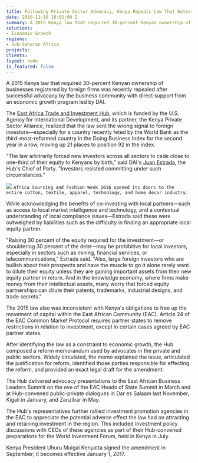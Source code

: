 ```yaml
---
title: Following Private Sector Advocacy, Kenya Repeals Law That Deterred Foreign Investment
date: 2016-11-16 18:05:00 Z
summary: A 2015 Kenya law that required 30-percent Kenyan ownership of businesses registered by foreign firms was recently repealed after successful advocacy by the business community with direct support from an economic growth program led by DAI.
solutions:
- Economic Growth
regions:
- Sub-Saharan Africa
projects:
clients:
layout: node
is_featured: false
---
```

A 2015 Kenya law that required 30-percent Kenyan ownership of businesses registered by foreign firms was recently repealed after successful advocacy by the business community with direct support from an economic growth program led by DAI.

The [East Africa Trade and Investment Hub][1], which is funded by the U.S. Agency for International Development, and its partner, the Kenya Private Sector Alliance, realized that the law sent the wrong signal to foreign investors—especially for a country recently feted by the World Bank as the third-most-reformed country in the Doing Business Index for the second year in a row, moving up 21 places to position 92 in the index.

"The law arbitrarily forced new investors across all sectors to cede close to one-third of their equity to Kenyans by birth," said DAI's [Juan Estrada][2], the Hub's Chief of Party. "Investors resisted committing under such circumstances."

![][3]
`Africa Sourcing and Fashion Week 2016 opened its doors to the entire cotton, textile, apparel, technology, and home décor industry.`

While acknowledging the benefits of co-investing with local partners—such as access to local market intelligence and technology, and a contextual understanding of local compliance issues—Estrada said these were outweighed by liabilities such as the difficulty in finding an appropriate local equity partner.

"Raising 30 percent of the equity required for the investment—or shouldering 30 percent of the debt—may be prohibitive for local investors, especially in sectors such as mining, financial services, or telecommunications," Estrada said. "Also, large foreign investors who are bullish about their prospects and have the muscle to go it alone rarely want to dilute their equity unless they are gaining important assets from their new equity partner in return. And in the knowledge economy, where firms make money from their intellectual assets, many worry that forced equity partnerships can dilute their patents, trademarks, industrial designs, and trade secrets."

The 2015 law also was inconsistent with Kenya's obligations to free up the movement of capital within the East African Community (EAC). Article 24 of the EAC Common Market Protocol requires partner states to remove restrictions in relation to investment, except in certain cases agreed by EAC partner states.

After identifying the law as a constraint to economic growth, the Hub composed a reform memorandum used by advocates in the private and public sectors. Widely circulated, the memo explained the issue, articulated the justification for reform, identified those parties responsible for effecting the reform, and provided an exact legal draft for the amendment.

The Hub delivered advocacy presentations to the East African Business Leaders Summit on the eve of the EAC Heads of State Summit in March and at Hub-convened public-private dialogues in Dar es Salaam last November, Kigali in January, and Zanzibar in May.

The Hub's representatives further rallied investment promotion agencies in the EAC to appreciate the potential adverse effect the law had on attracting and retaining investment in the region. This included investment policy discussions with CEOs of these agencies as part of their Hub-convened preparations for the World Investment Forum, held in Kenya in July.

Kenya President Uhuru Muigai Kenyatta signed the amendment in September; it becomes effective January 1, 2017.

[1]:/our-work/projects/east-africa-trade-and-investment-hub
[2]: /who-we-are/our-team/juan-estrada-valle
[3]: /assets/images/news/DAI-News----EATIH-Foreign-Investment.jpg
